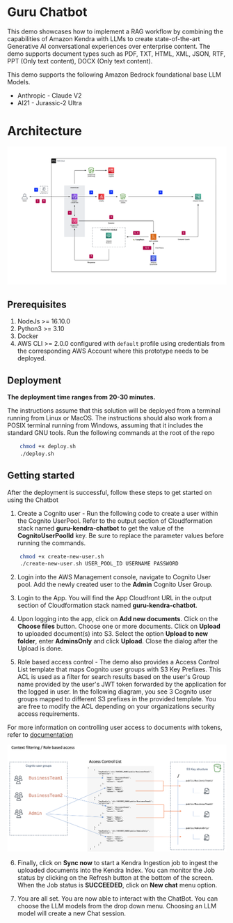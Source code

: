 # Guru Chatbot

This demo showcases how to implement a RAG workflow by combining the capabilities of Amazon Kendra with LLMs to create state-of-the-art Generative AI conversational experiences over enterprise content. The demo supports document types such as PDF, TXT, HTML, XML, JSON, RTF, PPT (Only text content), DOCX (Only text content).

This demo supports the following Amazon Bedrock foundational base LLM Models.

- Anthropic - Claude V2
- AI21 - Jurassic-2 Ultra


# Architecture

![Architecture](assets/KendraBedrockRAG.png)

## Prerequisites

1. NodeJs >= 16.10.0
2. Python3 >= 3.10
3. Docker
4. AWS CLI >= 2.0.0 configured with `default` profile using credentials from the corresponding AWS Account where this prototype needs to be deployed.

## Deployment

**The deployment time ranges from 20-30 minutes.**

The instructions assume that this solution will be deployed from a terminal running from Linux or MacOS. The instructions should also work from a POSIX terminal running from Windows, assuming that it includes the standard GNU tools.
Run the following commands at the root of the repo

```bash
    chmod +x deploy.sh
    ./deploy.sh
```

## Getting started

After the deployment is successful, follow these steps to get started on using the Chatbot

1. Create a Cognito user - Run the following code to create a user within the Cognito UserPool. Refer to the output section of Cloudformation stack named **guru-kendra-chatbot**
   to get the value of the **CognitoUserPoolId** key. Be sure to replace the parameter values before running the commands.

```bash
    chmod +x create-new-user.sh
    ./create-new-user.sh USER_POOL_ID USERNAME PASSWORD
```

2. Login into the AWS Management console, navigate to Cognito User pool. Add the newly created user to the **Admin** Cognito User Group.

3. Login to the App. You will find the App Cloudfront URL in the output section of Cloudformation stack named **guru-kendra-chatbot**.

4. Upon logging into the app, click on **Add new documents**. Click on the **Choose files** button. Choose one or more documents. Click on **Upload** to uploaded document(s) into S3. Select the option
   **Upload to new folder**, enter **AdminsOnly** and click **Upload**. Close the dialog after the Upload is done.

5. Role based access control - The demo also provides a Access Control List template that maps Cognito user groups with S3 Key Prefixes.
   This ACL is used as a filter for search results based on the user's Group name provided by the user's JWT token forwarded by the application for the logged in user. In the following diagram, you see 3 Cognito user groups mapped to different S3 prefixes in the provided template. You are free to modify the ACL depending on your organizations security access requirements.

For more information on controlling user access to documents with tokens, refer to [documentation](https://docs.aws.amazon.com/kendra/latest/dg/create-index-access-control.html)

![ACL](assets/sc5.png)

6. Finally, click on **Sync now** to start a Kendra Ingestion job to ingest the uploaded documents into the Kendra Index. You can monitor the Job status by clicking on the Refresh button at the bottom
   of the screen. When the Job status is **SUCCEEDED**, click on **New chat** menu option.

7. You are all set. You are now able to interact with the ChatBot. You can choose the LLM models from the drop down menu. Choosing an LLM model will create a new Chat session.

